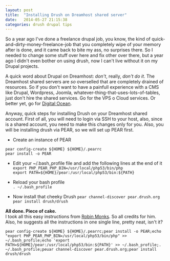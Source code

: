 ```yaml
---
layout: post
title:  "Installing Drush on Dreamhost shared server"
date:   2014-05-27 21:15:38
categories: drush drupal tips
---
```


So a year ago I've done a freelance drupal job, you know, the kind of quick-and-dirty-money-freelance-job that you completely wipe of your memory after is done, and it came back to bite my ass, no surprises there. So I needed to change some stuff over here and fix other over there, but a year ago I didn't even bother on using drush, now I can't live without it on my Drupal projects.  


A  quick word about Drupal on Dreamhost: *don't*, really, _don't do it_. The Dreamhost shared servers are *so* overselled that are completely drained of resources. So if you don't want to have a painfull experience with a CMS like Drupal, Wordpress, Joomla, whatever-thing-that-uses-lots-of-tables, just don't hire the shared services. Go for the VPS o Cloud services. Or better yet, go for [Digital Ocean](http://digitalocean.com).  


Anyway, quick steps for installing Drush on your Dreamhost shared account. First of all, you will need to login via SSH to your host, also, since is a shared account, you need to make this changes only for you. Also, you will be installing drush via PEAR, so we will set up PEAR first.  

- Create an instance of PEAR

`pear config-create ${HOME} ${HOME}/.pearrc`   
`pear install -o PEAR`   

- Edit your ~/.bash_profile file and add the following lines at the end of it  
`export PHP_PEAR_PHP_BIN=/usr/local/php53/bin/php`   
`export PATH=${HOME}/pear:/usr/local/php53/bin:${PATH}`  

- Reload your bash profile   
`. ~/.bash_profile`   

- Now install that cheeky Drush
`pear channel-discover pear.drush.org`   
`pear install drush/drush`   

**All done. Piece of cake.**   
I took all this easy instructions from [Robin Monks](http://robinmonks.com/2012/02/installing-drush-on-a-shared-dreamhost-account/). So all credits for him.   
Also, he suggests all the instructions in one single line, pretty neat, isn't it?   

    pear config-create ${HOME} ${HOME}/.pearrc;pear install -o PEAR;echo "export PHP_PEAR_PHP_BIN=/usr/local/php53/bin/php" >> ~/.bash_profile;echo 'export PATH=${HOME}/pear:/usr/local/php53/bin:${PATH}' >> ~/.bash_profile;. ~/.bash_profile;peuar channel-discover pear.drush.org;pear install drush/drush
